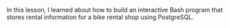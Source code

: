 In this lesson, I learned about how to build an interactive Bash program that stores rental information for a bike rental shop using PostgreSQL.
